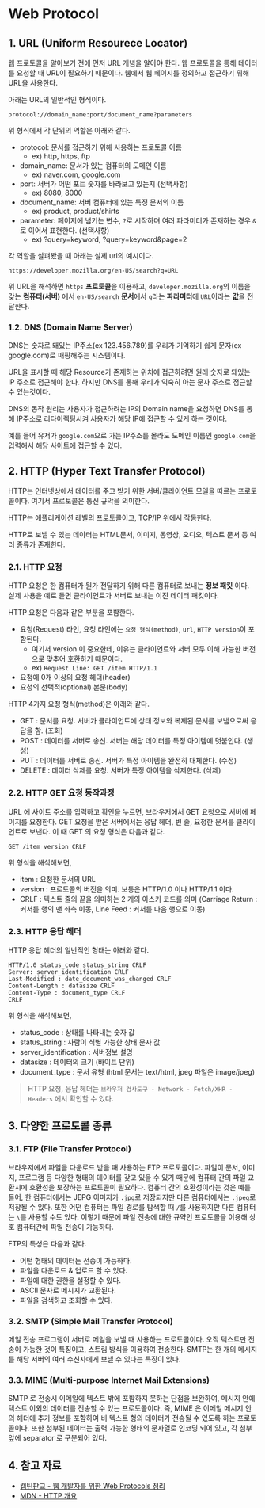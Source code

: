 # Web Protocol

## 1. URL (Uniform Resourece Locator)

웹 프로토콜을 알아보기 전에 먼저 URL 개념을 알아야 한다. 웹 프로토콜을 통해 데이터를 요청할 때 URL이 필요하기 때문이다. 웹에서 웹 페이지를 정의하고 접근하기 위해 URL을 사용한다.

아래는 URL의 일반적인 형식이다.

```http
protocol://domain_name:port/document_name?parameters
```

위 형식에서 각 단위의 역할은 아래와 같다.

- protocol: 문서를 접근하기 위해 사용하는 프로토콜 이름
  - ex) http, https, ftp
- domain_name: 문서가 있는 컴퓨터의 도메인 이름
  - ex) naver.com, google.com
- port: 서버가 어떤 포트 숫자를 바라보고 있는지 (선택사항)
  - ex) 8080, 8000
- document_name: 서버 컴퓨터에 있는 특정 문서의 이름
  - ex) product, product/shirts
- parameter: 페이지에 넘기는 변수, `?`로 시작하며 여러 파라미터가 존재하는 경우 `&`로 이어서 표현한다. (선택사항)
  - ex) ?query=keyword, ?query=keyword&page=2

각 역할을 살펴봤을 때 아래는 실제 url의 예시이다.

```http
https://developer.mozilla.org/en-US/search?q=URL
```

위 URL을 해석하면 `https` **프로토콜**을 이용하고, `developer.mozilla.org`의 이름을 갖는 **컴퓨터(서버)** 에서 `en-US/search` **문서**에서 `q`라는 **파라미터**에 `URL`이라는 **값**을 전달한다.

### 1.2. DNS (Domain Name Server)

DNS는 숫자로 돼있는 IP주소(ex 123.456.789)를 우리가 기억하기 쉽게 문자(ex google.com)로 매핑해주는 시스템이다.

URL을 표시할 때 해당 Resource가 존재하는 위치에 접근하려면 원래 숫자로 돼있는 IP 주소로 접근해야 한다. 하지만 DNS를 통해 우리가 익숙히 아는 문자 주소로 접근할 수 있는것이다.

DNS의 동작 원리는 사용자가 접근하려는 IP의 Domain name을 요청하면 DNS를 통해 IP주소로 리다이렉팅시켜 사용자가 해당 IP에 접근할 수 있게 하는 것이다.

예를 들어 유저가 `google.com`으로 가는 IP주소를 몰라도 도메인 이름인 `google.com`을 입력해서 해당 사이트에 접근할 수 있다.

## 2. HTTP (Hyper Text Transfer Protocol)

HTTP는 인터넷상에서 데이터를 주고 받기 위한 서버/클라이언트 모델을 따르는 프로토콜이다. 여기서 프로토콜은 통신 규악을 의미한다.

HTTP는 애플리케이션 레벨의 프로토콜이고, TCP/IP 위에서 작동한다.

HTTP로 보낼 수 있는 데이터는 HTML문서, 이미지, 동영상, 오디오, 텍스트 문서 등 여러 종류가 존재한다.

### 2.1. HTTP 요청

HTTP 요청은 한 컴퓨터가 뭔가 전달하기 위해 다른 컴퓨터로 보내는 **정보 패킷** 이다.
실제 사용을 예로 들면 클라이언트가 서버로 보내는 이진 데이터 패킷이다.

HTTP 요청은 다음과 같은 부분을 포함한다.

- 요청(Request) 라인, 요청 라인에는 `요청 형식(method)`, `url`, `HTTP version`이 포함된다.
  - 여기서 version 이 중요한데, 이유는 클라이언트와 서버 모두 이해 가능한 버전으로 맞추어 호환하기 때문이다.
  - ex) `Request Line: GET /item HTTP/1.1`
- 요청에 0개 이상의 요청 헤더(header)
- 요청의 선택적(optional) 본문(body)

HTTP 4가지 요청 형식(method)은 아래와 같다.

- GET : 문서를 요청. 서버가 클라이언트에 상태 정보와 복제된 문서를 보냄으로써 응답을 함. (조회)
- POST : 데이터를 서버로 송신. 서버는 해당 데이터를 특정 아이템에 덧붙인다. (생성)
- PUT : 데이터를 서버로 송신. 서버가 특정 아이템을 완전히 대체한다. (수정)
- DELETE : 데이터 삭제를 요청. 서버가 특정 아이템을 삭제한다. (삭제)

### 2.2. HTTP GET 요청 동작과정

URL 에 사이트 주소를 입력하고 확인을 누르면, 브라우저에서 GET 요청으로 서버에 페이지를 요청한다. GET 요청을 받은 서버에서는 응답 헤더, 빈 줄, 요청한 문서를 클라이언트로 보낸다. 이 때 GET 의 요청 형식은 다음과 같다.

```http
GET /item version CRLF
```

위 형식을 해석해보면,

- item : 요청한 문서의 URL
- version : 프로토콜의 버전을 의미. 보통은 HTTP/1.0 이나 HTTP/1.1 이다.
- CRLF : 텍스트 줄의 끝을 의미하는 2 개의 아스키 코드를 의미 (Carriage Return : 커서를 행의 맨 좌측 이동, Line Feed : 커서를 다음 행으로 이동)

### 2.3. HTTP 응답 헤더

HTTP 응답 헤더의 일반적인 형태는 아래와 같다.

```http
HTTP/1.0 status_code status_string CRLF
Server: server_identification CRLF
Last-Modified : date_document_was_changed CRLF
Content-Length : datasize CRLF
Content-Type : document_type CRLF
CRLF
```

위 형식을 해석해보면,

- status_code : 상태를 나타내는 숫자 값
- status_string : 사람이 식별 가능한 상태 문자 값
- server_identification : 서버정보 설명
- datasize : 데이터의 크기 (바이트 단위)
- document_type : 문서 유형 (html 문서는 text/html, jpeg 파일은 image/jpeg)

> HTTP 요청, 응답 헤더는 `브라우저 검사도구 - Network - Fetch/XHR - Headers` 에서 확인할 수 있다.

## 3. 다양한 프로토콜 종류

### 3.1. FTP (File Transfer Protocol)

브라우저에서 파일을 다운로드 받을 때 사용하는 FTP 프로토콜이다.
파일이 문서, 이미지, 프로그램 등 다양한 형태의 데이터를 갖고 있을 수 있기 때문에 컴퓨터 간의 파일 교환시에 호환성을 보장하는 프로토콜이 필요하다. 컴퓨터 간의 호환성이라는 것은 예를 들어, 한 컴퓨터에서는 JEPG 이미지가 `.jpg`로 저장되지만 다른 컴퓨터에서는 `.jpeg`로 저장될 수 있다. 또한 어떤 컴퓨터는 파일 경로를 탐색할 때 `/`를 사용하지만 다른 컴퓨터는 `\`를 사용할 수도 있다. 이렇기 때문에 파일 전송에 대한 규약인 프로토콜을 이용해 상호 컴퓨터간에 파일 전송이 가능하다.

FTP의 특성은 다음과 같다.

- 어떤 형태의 데이터든 전송이 가능하다.
- 파일을 다운로드 & 업로드 할 수 있다.
- 파일에 대한 권한을 설정할 수 있다.
- ASCII 문자로 메시지가 교환된다.
- 파일을 검색하고 조회할 수 있다.

### 3.2. SMTP (Simple Mail Transfer Protocol)

메일 전송 프로그램이 서버로 메일을 보낼 때 사용하는 프로토콜이다.
오직 텍스트만 전송이 가능한 것이 특징이고, 스트림 방식을 이용하여 전송한다. SMTP는 한 개의 메시지를 해당 서버의 여러 수신자에게 보낼 수 있다는 특징이 있다.

### 3.3. MIME (Multi-purpose Internet Mail Extensions)

SMTP 로 전송시 이메일에 텍스트 밖에 포함하지 못하는 단점을 보완하여, 메시지 안에 텍스트 이외의 데이터를 전송할 수 있는 프로토콜이다. 즉, MIME 은 이메일 메시지 안의 헤더에 추가 정보를 포함하여 비 텍스트 형의 데이터가 전송될 수 있도록 하는 프로토콜이다.
또한 첨부된 데이터는 출력 가능한 형태의 문자열로 인코딩 되어 있고, 각 첨부 앞에 separator 로 구분되어 있다.

## 4. 참고 자료

- [캡틴판교 - 웹 개발자를 위한 Web Protocols 정리](https://joshua1988.github.io/web-development/web-protocols/)
- [MDN - HTTP 개요](https://developer.mozilla.org/ko/docs/Web/HTTP/Overview)

